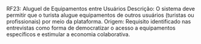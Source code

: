 RF23: Aluguel de Equipamentos entre Usuários
 Descrição: O sistema deve permitir que o turista alugue equipamentos de outros usuários (turistas ou profissionais) por meio da plataforma.
 Origem: Requisito identificado nas entrevistas como forma de democratizar o acesso a equipamentos específicos e estimular a economia colaborativa.
